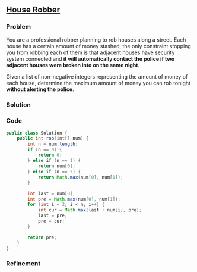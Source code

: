 ## [House Robber](https://leetcode.com/problems/house-robber/)

### Problem

You are a professional robber planning to rob houses along a street. Each house has a certain amount of money stashed, the only constraint stopping you from robbing each of them is that adjacent houses have security system connected and __it will automatically contact the police if two adjacent houses were broken into on the same night__.

Given a list of non-negative integers representing the amount of money of each house, determine the maximum amount of money you can rob tonight __without alerting the police__.

### Solution


### Code

``` Java
public class Solution {
	public int rob(int[] num) {
		int n = num.length;
		if (n == 0) {
			return 0;
		} else if (n == 1) {
			return num[0];
		} else if (n == 2) {
			return Math.max(num[0], num[1]);
		}

		int last = num[0];
		int pre = Math.max(num[0], num[1]);
		for (int i = 2; i < n; i++) {
			int cur = Math.max(last + num[i], pre);
			last = pre;
			pre = cur;
		}

		return pre;
	}
}
```

### Refinement
